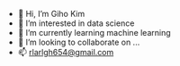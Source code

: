 - 👋 Hi, I’m Giho Kim
- 👀 I’m interested in data science
- 🌱 I’m currently learning machine learning
- 💞️ I’m looking to collaborate on ...
- 📫 rlarlgh654@gmail.com

<!---
gik013/gik013 is a ✨ special ✨ repository because its `README.md` (this file) appears on your GitHub profile.
You can click the Preview link to take a look at your changes.
--->
